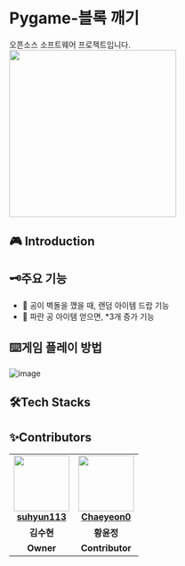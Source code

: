 # Pygame-블록 깨기
오픈소스 소프트웨어 프로젝트입니다. <br>
<img src="https://github.com/user-attachments/assets/bf5dc09c-20a5-432e-8922-f3b2a927de2e" width=300>

## 🎮 Introduction

## 🗝️주요 기능
- 🎵 공이 벽돌을 깼을 때, 랜덤 아이템 드랍 기능
- 🔵 파란 공 아이템 얻으면, *3개 증가 기능

## ⌨️게임 플레이 방법
![image](https://github.com/user-attachments/assets/2310d001-0a66-4711-9497-ec2f7b865e8a)


## 🛠️Tech Stacks

## ✨Contributors
<table>
  <tr>
    <td align="center">
      <a href="https://github.com/suhyun113">
        <img src="https://avatars.githubusercontent.com/suhyun113" height="100" width="100"><br/>
        <strong>suhyun113</strong>
      </a>
    </td>
    <td align="center">
      <a href="https://github.com/Chaeyeon0">
        <img src="https://avatars.githubusercontent.com/yun460" height="100" width="100"><br/>
        <strong>Chaeyeon0</strong>
      </a>
    </td>
  </tr>
  <tr>
    <td align="center"><strong>김수현</strong></td>
    <td align="center"><strong>황윤정</strong></td>
  </tr>
  <tr>
    <td align="center"><strong>Owner</strong></td>
    <td align="center"><strong>Contributor</strong></td>
  </tr>
</table>
